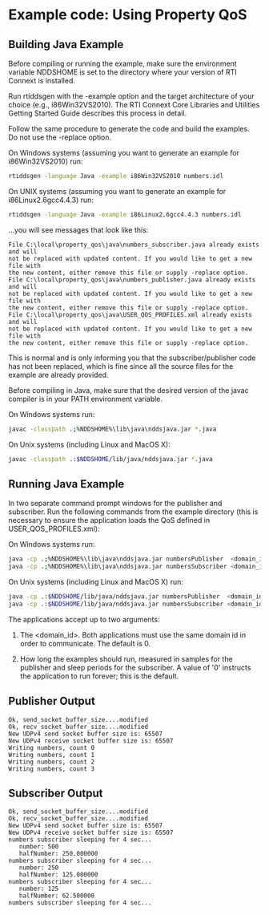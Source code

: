 # Example code: Using Property QoS

## Building Java Example

Before compiling or running the example, make sure the environment variable
NDDSHOME is set to the directory where your version of RTI Connext is installed.

Run rtiddsgen with the -example option and the target architecture of your
choice (e.g., i86Win32VS2010). The RTI Connext Core Libraries and Utilities
Getting Started Guide describes this process in detail.

Follow the same procedure to generate the code and build the examples. Do not
use the -replace option.

On Windows systems (assuming you want to generate an example for
i86Win32VS2010) run:

```sh
rtiddsgen -language Java -example i86Win32VS2010 numbers.idl
```

On UNIX systems (assuming you want to generate an example for
i86Linux2.6gcc4.4.3) run:

```sh
rtiddsgen -language Java -example i86Linux2.6gcc4.4.3 numbers.idl
```

...you will see messages that look like this:

```
File C:\local\property_qos\java\numbers_subscriber.java already exists and will
not be replaced with updated content. If you would like to get a new file with
the new content, either remove this file or supply -replace option.
File C:\local\property_qos\java\numbers_publisher.java already exists and will
not be replaced with updated content. If you would like to get a new file with
the new content, either remove this file or supply -replace option.
File C:\local\property_qos\java\USER_QOS_PROFILES.xml already exists and will
not be replaced with updated content. If you would like to get a new file with
the new content, either remove this file or supply -replace option.
```

This is normal and is only informing you that the subscriber/publisher code has
not been replaced, which is fine since all the source files for the example are
already provided.

Before compiling in Java, make sure that the desired version of the javac
compiler is in your PATH environment variable.

On Windows systems run:

```sh
javac -classpath .;%NDDSHOME%\lib\java\nddsjava.jar *.java
```

On Unix systems (including Linux and MacOS X):

```sh
javac -classpath .:$NDDSHOME/lib/java/nddsjava.jar *.java
```

## Running Java Example

In two separate command prompt windows for the publisher and subscriber.
Run the following commands from the example directory (this is necessary to
ensure the application loads the QoS defined in USER_QOS_PROFILES.xml):

On Windows systems run:

```sh
java -cp .;%NDDSHOME%\lib\java\nddsjava.jar numbersPublisher  <domain_id> <samples_to_send>
java -cp .;%NDDSHOME%\lib\java\nddsjava.jar numbersSubscriber <domain_id> <sleep_periods>
```

On Unix systems (including Linux and MacOS X) run:

```sh
java -cp .:$NDDSHOME/lib/java/nddsjava.jar numbersPublisher  <domain_id> <samples_to_send>
java -cp .:$NDDSHOME/lib/java/nddsjava.jar numbersSubscriber <domain_id> <sleep_periods>
```

The applications accept up to two arguments:

1.  The <domain_id>. Both applications must use the same domain id in order
    to communicate. The default is 0.

2.  How long the examples should run, measured in samples for the publisher
    and sleep periods for the subscriber. A value of '0' instructs the
    application to run forever; this is the default.

## Publisher Output

```
Ok, send_socket_buffer_size....modified
Ok, recv_socket_buffer_size....modified
New UDPv4 send socket buffer size is: 65507
New UDPv4 receive socket buffer size is: 65507
Writing numbers, count 0
Writing numbers, count 1
Writing numbers, count 2
Writing numbers, count 3
```

## Subscriber Output

```
Ok, send_socket_buffer_size....modified
Ok, recv_socket_buffer_size....modified
New UDPv4 send socket buffer size is: 65507
New UDPv4 receive socket buffer size is: 65507
numbers subscriber sleeping for 4 sec...
   number: 500
   halfNumber: 250.000000
numbers subscriber sleeping for 4 sec...
   number: 250
   halfNumber: 125.000000
numbers subscriber sleeping for 4 sec...
   number: 125
   halfNumber: 62.500000
numbers subscriber sleeping for 4 sec...
```
